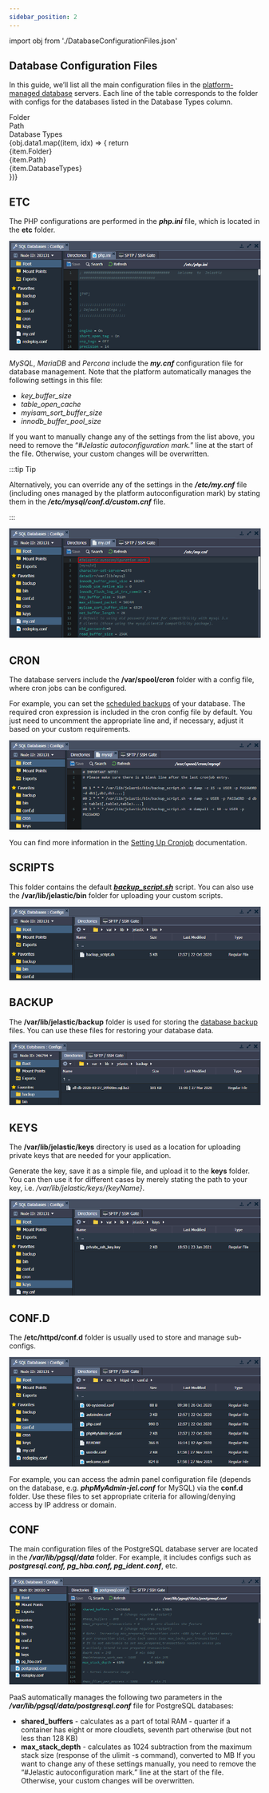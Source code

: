 ```yaml
---
sidebar_position: 2
---
```


import obj from './DatabaseConfigurationFiles.json'

## Database Configuration Files

In this guide, we’ll list all the main configuration files in the [platform-managed database](/docs/QuickStart/Software%20Stack%20Versions) servers. Each line of the table corresponds to the folder with configs for the databases listed in the Database Types column.

<div style={{
        width: '100%',
        margin: '0 0 5rem 0',
        borderRadius: '7px',
        overflow: 'hidden',
    }} >
    <div>
        <div style={{
            width: '100%',
            height: 'auto',
            border: '1px solid var(--ifm-toc-border-color)',
            display: 'grid', 
            fontWeight: '500',
            color: 'var(--table-color-primary)',
            background: 'var(--table-bg-primary-t2)', 
            gridTemplateColumns: '1fr 2fr 1fr',
            overflow: 'hidden',
        }}>
            <div style={{
                display: 'flex', 
                alignItems: 'center', 
                justifyContent: 'center',
                padding: '20px',
                wordBreak: 'break-all',
                borderRight: '1px solid var(--ifm-toc-border-color)',
            }}>
                Folder
            </div>
            <div style={{
                display: 'flex', 
                alignItems: 'center', 
                justifyContent: 'center',
                padding: '20px',
                borderRight: '1px solid var(--ifm-toc-border-color)',
                wordBreak: 'break-all'
            }}>
               Path
            </div>
            <div style={{
                display: 'flex', 
                alignItems: 'center', 
                justifyContent: 'center',
                padding: '20px',
                borderRight: '1px solid var(--ifm-toc-border-color)',
                wordBreak: 'break-all'
            }}>
                Database Types
            </div> 
        </div>
        {obj.data1.map((item, idx) => {
          return <div key={idx} style={{
            width: '100%',
            height: 'auto',
            border: '1px solid var(--ifm-toc-border-color)',
            display: 'grid', 
            gridTemplateColumns: '1fr 2fr 1fr',
            fontWeight: '400',
        }}>
            <div style={{
                padding: '20px',
                borderRight: '1px solid var(--ifm-toc-border-color)',
                background: 'var(--table-bg-primary-t1)',
                display: 'flex', 
                alignItems: 'center', 
                justifyContent: 'flex-start',
                wordBreak: 'break-all',
                padding: '20px',
            }}>
                {item.Folder}
            </div>
            <div style={{
                padding: '20px',
                wordBreak: 'break-all'
            }}>
                {item.Path}
            </div>
            <div style={{
                wordBreak: 'break-all',
                 padding: '20px',
            }}>
                {item.DatabaseTypes}
            </div>
        </div> 
        })}
    </div> 
</div>

## ETC

The PHP configurations are performed in the **_php.ini_** file, which is located in the **etc** folder.

<div style={{
    display:'flex',
    justifyContent: 'center',
    margin: '0 0 1rem 0'
}}>

![Locale Dropdown](./img/DatabaseConfigurationFiles/01-database-phpini.png)

</div>

_MySQL_, _MariaDB_ and _Percona_ include the **_my.cnf_** configuration file for database management. Note that the platform automatically manages the following settings in this file:

- _key_buffer_size_
- _table_open_cache_
- _myisam_sort_buffer_size_
- _innodb_buffer_pool_size_

If you want to manually change any of the settings from the list above, you need to remove the “_#Jelastic autoconfiguration mark._” line at the start of the file. Otherwise, your custom changes will be overwritten.

:::tip Tip

Alternatively, you can override any of the settings in the **_/etc/my.cnf_** file (including ones managed by the platform autoconfiguration mark) by stating them in the **_/etc/mysql/conf.d/custom.cnf_** file.

:::

<div style={{
    display:'flex',
    justifyContent: 'center',
    margin: '0 0 1rem 0'
}}>

![Locale Dropdown](./img/DatabaseConfigurationFiles/02-mysql-mycnf.png)

</div>

## CRON

The database servers include the **/var/spool/cron** folder with a config file, where cron jobs can be configured.

For example, you can set the [scheduled backups](/docs/Database/Database%20Hosting/Manual%20Database%20Backups#manual-database-backups) of your database. The required cron expression is included in the cron config file by default. You just need to uncomment the appropriate line and, if necessary, adjust it based on your custom requirements.

<div style={{
    display:'flex',
    justifyContent: 'center',
    margin: '0 0 1rem 0'
}}>

![Locale Dropdown](./img/DatabaseConfigurationFiles/03-database-cron-config.png)

</div>

You can find more information in the [Setting Up Cronjob](/docs/ApplicationSetting/Scheduling%20Configuration/Setting%20Up%20Cronjob#setting-up-cronjob) documentation.

## SCRIPTS

This folder contains the default **_[backup_script.sh](/docs/Database/Database%20Hosting/Manual%20Database%20Backups#manual-database-backups)_** script. You can also use the **/var/lib/jelastic/bin** folder for uploading your custom scripts.

<div style={{
    display:'flex',
    justifyContent: 'center',
    margin: '0 0 1rem 0'
}}>

![Locale Dropdown](./img/DatabaseConfigurationFiles/04-database-scripts-folder.png)

</div>

## BACKUP

The **/var/lib/jelastic/backup** folder is used for storing the [database backup](/docs/Database/Database%20Hosting/Manual%20Database%20Backups#manual-database-backups) files. You can use these files for restoring your database data.

<div style={{
    display:'flex',
    justifyContent: 'center',
    margin: '0 0 1rem 0'
}}>

![Locale Dropdown](./img/DatabaseConfigurationFiles/05-database-backup-folder.png)

</div>

## KEYS

The **/var/lib/jelastic/keys** directory is used as a location for uploading private keys that are needed for your application.

Generate the key, save it as a simple file, and upload it to the **keys** folder. You can then use it for different cases by merely stating the path to your key, i.e. _/var/lib/jelastic/keys/{keyName}_.

<div style={{
    display:'flex',
    justifyContent: 'center',
    margin: '0 0 1rem 0'
}}>

![Locale Dropdown](./img/DatabaseConfigurationFiles/06-database-keys-folder.png)

</div>

## CONF.D

The **/etc/httpd/conf.d** folder is usually used to store and manage sub-configs.

<div style={{
    display:'flex',
    justifyContent: 'center',
    margin: '0 0 1rem 0'
}}>

![Locale Dropdown](./img/DatabaseConfigurationFiles/07-database-confd-folder.png)

</div>

For example, you can access the admin panel configuration file (depends on the database, e.g. **_phpMyAdmin-jel.conf_** for MySQL) via the **conf.d** folder. Use these files to set appropriate criteria for allowing/denying access by IP address or domain.

## CONF

The main configuration files of the PostgreSQL database server are located in the **_/var/lib/pgsql/data_** folder. For example, it includes configs such as **_postgresql.conf, pg_hba.conf, pg_ident.conf_**, etc.

<div style={{
    display:'flex',
    justifyContent: 'center',
    margin: '0 0 1rem 0'
}}>

![Locale Dropdown](./img/DatabaseConfigurationFiles/08-postgresqlconf-configuration-file.png)

</div>

PaaS automatically manages the following two parameters in the **_/var/lib/pgsql/data/postgresql.conf_** file for PostgreSQL databases:

- **shared_buffers** - calculates as a part of total RAM - quarter if a container has eight or more cloudlets, seventh part otherwise (but not less than 128 KB)
- **max_stack_depth** - calculates as 1024 subtraction from the maximum stack size (response of the ulimit -s command), converted to MB
  If you want to change any of these settings manually, you need to remove the “#Jelastic autoconfiguration mark.” line at the start of the file. Otherwise, your custom changes will be overwritten.
